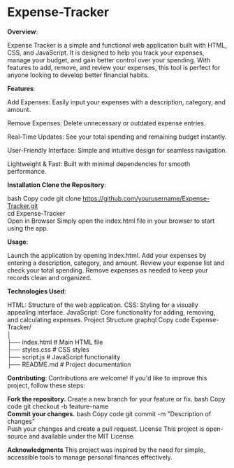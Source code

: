 # Expense-Tracker
**Overview**:

Expense Tracker is a simple and functional web application built with HTML, CSS, and JavaScript. It is designed to help you track your expenses, manage your budget, and gain better control over your spending. With features to add, remove, and review your expenses, this tool is perfect for anyone looking to develop better financial habits.

**Features**:

Add Expenses: Easily input your expenses with a description, category, and amount.

Remove Expenses: Delete unnecessary or outdated expense entries.

Real-Time Updates: See your total spending and remaining budget instantly.

User-Friendly Interface: Simple and intuitive design for seamless navigation.

Lightweight & Fast: Built with minimal dependencies for smooth performance.

**Installation Clone the Repository**:

bash
Copy code
git clone https://github.com/yourusername/Expense-Tracker.git  
cd Expense-Tracker  
Open in Browser
Simply open the index.html file in your browser to start using the app.

**Usage**:

Launch the application by opening index.html.
Add your expenses by entering a description, category, and amount.
Review your expense list and check your total spending.
Remove expenses as needed to keep your records clean and organized.

**Technologies Used**:

HTML: Structure of the web application.
CSS: Styling for a visually appealing interface.
JavaScript: Core functionality for adding, removing, and calculating expenses.
Project Structure
graphql
Copy code
Expense-Tracker/  
│  
├── index.html       # Main HTML file  
├── styles.css       # CSS styles  
├── script.js        # JavaScript functionality  
├── README.md        # Project documentation  


**Contributing**:
Contributions are welcome! If you'd like to improve this project, follow these steps:

**Fork the repository.**
Create a new branch for your feature or fix.
bash
Copy code
git checkout -b feature-name  
**Commit your changes.**
bash
Copy code
git commit -m "Description of changes"  
Push your changes and create a pull request.
License
This project is open-source and available under the MIT License.

**Acknowledgments**
This project was inspired by the need for simple, accessible tools to manage personal finances effectively.
